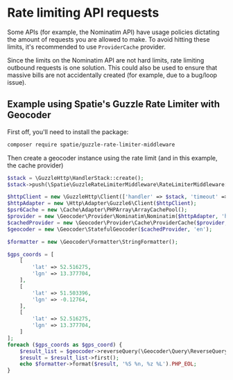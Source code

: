 # Rate limiting API requests

Some APIs (for example, the Nominatim API) have usage policies dictating the amount of requests you are allowed to make.
To avoid hitting these limits, it's recommended to use `ProviderCache` provider.

Since the limits on the Nominatim API are not hard limits, rate limiting outbound requests is one solution.
This could also be used to ensure that massive bills are not accidentally created (for example, due to a bug/loop issue).

## Example using Spatie's Guzzle Rate Limiter with Geocoder

First off, you'll need to install the package:
```bash
composer require spatie/guzzle-rate-limiter-middleware
```

Then create a geocoder instance using the rate limit (and in this example, the cache provider)

```php
$stack = \GuzzleHttp\HandlerStack::create();
$stack->push(\Spatie\GuzzleRateLimiterMiddleware\RateLimiterMiddleware::perSecond(1));

$httpClient = new \GuzzleHttp\Client(['handler' => $stack, 'timeout' => 30.0]);
$httpAdapter = new \Http\Adapter\Guzzle6\Client($httpClient);
$psr6Cache = new \Cache\Adapter\PHPArray\ArrayCachePool();
$provider = new \Geocoder\Provider\Nominatim\Nominatim($httpAdapter, 'https://nominatim.openstreetmap.org', 'Geocoder test');
$cachedProvider = new \Geocoder\Provider\Cache\ProviderCache($provider, $psr6Cache);
$geocoder = new \Geocoder\StatefulGeocoder($cachedProvider, 'en');

$formatter = new \Geocoder\Formatter\StringFormatter();

$gps_coords = [
    [
        'lat' => 52.516275,
        'lgn' => 13.377704,
    ],
    [
        'lat' => 51.503396,
        'lgn' => -0.12764,
    ],
    [
        'lat' => 52.516275,
        'lgn' => 13.377704,
    ]
];
foreach ($gps_coords as $gps_coord) {
    $result_list = $geocoder->reverseQuery(\Geocoder\Query\ReverseQuery::fromCoordinates($gps_coord['lat'], $gps_coord['lgn']));
    $result = $result_list->first();
    echo $formatter->format($result, '%S %n, %z %L').PHP_EOL;
}
```
